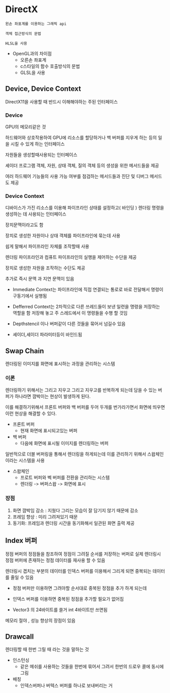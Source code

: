 # DirectX
    왼손 좌표계를 이용하는 그래픽 api

    객체 접근방식의 문법

    HLSL을 사용

- OpenGL과의 차이점
    - 오른손 좌표계
    - c스타일의 함수 호출방식의 문법
    - GLSL을 사용

## Device, Device Context
DirectX11을 사용할 때 반드시 이해해야하는 주된 인터페이스

### Device
GPU의 메모리같은 것

하드웨어와 상호작용하여 GPU에 리소스를 할당하거나 백 버퍼를 지우게 하는 등의 일을 시킬 수 있게 하는 인터페이스

자원들을 생성할때사용되는 인터페이스

셰이더 프로그램 객체, 자원, 상태 객체, 질의 객체 등의 생성을 위한 메서드들을 제공

여러 하드웨어 기능들의 사용 가능 여부를 점검하는 메서드들과 진단 및 디버그 메서드도 제공

### Device Context
디바이스가 가진 리소스를 이용해 파이프라인 상태를 설정하고( 바인딩 ) 렌더링 명령을 생성하는 데 사용되는 인터페이스

장치문맥이라고도 함

장치로 생성한 자원이나 상태 객체를 파이프라인에 묶는데 사용

쉽게 말해서 파이프라인 자체를 조작할때 사용

렌더링 파이프라인과 컴퓨트 파이프라인의 실행을 제어하는 수단을 제공

장치로 생성한 자원을 조작하는 수단도 제공

추가로 즉시 문맥 과 지연 문맥이 있음
- Immediate Context는 파이프라인에 직접 연결되는 통로로 바로 전달해서 명령이 구동기에서 실행됨

- Defferred Context는 2차적으로 다른 쓰레드들이 보낸 일련을 명령을 저장하는 역할을 함 저장해 놓고 주 스레드에서 이 명령들을 수행 할 것임

- Depthstencil 이나 버퍼같이 다른 것들을 묶어서 넘길수 있음

- 셰이더,셰이더 파라미터등이 바인드됨

## Swap Chain
렌더링된 이미지를 화면에 표시하는 과정을 관리하는 시스템

### 이론
렌더링하기 위해서는 그리고 지우고 그리고 지우고를 반복하게 되는데 담을 수 있는 버퍼가 하나라면 깜박이는 현상이 발생하게 된다.

이를 해결하기위해서 프론트 버퍼와 백 버퍼를 두어 두개를 번가라가면서 화면에 띄우면 이런 현상을 해결할 수 있다.

- 프론트 버퍼
    - 현재 화면에 표시되고있는 버퍼
- 백 버퍼
    - 다음에 화면에 표시될 이미지를 렌더링하는 버퍼

일반적으로 더블 버퍼링을 통해서 렌더링을 하게되는데 이를 관리하기 위해서 스왑체인이라는 시스템을 사용

- 스왑체인
    - 프로트 버퍼와 벡 버퍼를 전환을 관리하는 시스템
    - 렌더링 -> 버퍼스왑 -> 화면에 표시

### 장점
1. 화면 깜박임 감소 : 지웠다 그리는 모습이 잘 담기지 않기 때문에 감소
2. 프레임 향상 :  미리 그려져있기 때문
3. 동기화: 프레임과 렌더링 시간을 동기화해서 일관된 화면 출력 제공


## Index 버퍼
정점 버퍼의 정점들을 참조하여 정점이 그려질 순서를 저장하는 버퍼로 실제 렌더링시 정점 버퍼에 존재하는 정점 데이터를 재사용 할 수 있음

렌더링시 겹치는 부분의 데이터를 인덱스 버퍼를 이용해서 그리게 되면 중복되는 데이터를 줄일 수 있음

- 정점 버퍼만 이용하면 그려야할 순서대로 중복된 정점을 추가 하게 되는데

- 인덱스 버퍼를 이용하면 중복된 정점을 추가할 필요가 없어짐
- Vector3 의 24바이트를 쓸거 int 4바이트만 쓰면됨

메모리 절야 , 성능 향상의 장점이 있음

## Drawcall
렌더링할 때 한번 그릴 때 라는 것을 말하는 것
 - 인스턴싱
    - 같은 메쉬를 사용하는 것들을 한번에 묶어서 그려서 한번의 드로우 콜에 동시에 그림
- 배칭
    - 인덱스버퍼나 버텍스 버퍼를 하나로 보내버리는 거